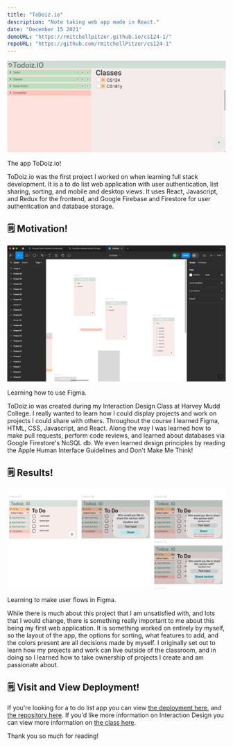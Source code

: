 ```yaml
---
title: "ToDoiz.io"
description: "Note taking web app made in React."
date: "December 15 2021"
demoURL: "https://rmitchellpitzer.github.io/cs124-1/"
repoURL: "https://github.com/rmitchellPitzer/cs124-1"
---
```


![ToDoiz.io App Screenshot.](/todoiz1.jpg)
<span>
<p class="text-sm text-center">The app ToDoiz.io!</p>
</span>

ToDoiz.io was the first project I worked on when learning full stack development. It is a to do list web application with user authentication, list sharing, sorting, and mobile and desktop views. It uses React, Javascript, and Redux for the frontend, and Google Firebase and Firestore for user authentication and database storage.

## 🗒️ Motivation!

![What Learning Figma Looks Like.](/ToDoiz2.jpg)
<span>
<p class="text-sm text-center">Learning how to use Figma.</p>
</span>


ToDoiz.io was created during my Interaction Design Class at Harvey Mudd College. I really wanted to learn how I could display projects and work on projects I could share with others. Throughout the course I learned Figma, HTML, CSS, Javascript, and React. Along the way I was learned how to make pull requests, perform code reviews, and learned about databases via Google Firestore's NoSQL db. We even learned design principles by reading the Apple Human Interface Guidelines and Don't Make Me Think!

## 🗒️ Results!

<!-- This project was an assignment that each week would be worked on collaboratively and built upon previous work. At the end of the project your partner and you would have a working note taking app of your own creation.

For better and for worse, my partner for this project was incredibly skilled at web development, whereas this was my first time learning it. This meant my partner was doing most of the work on the project while I was stuck trying to learn and adjust to frontend development. 

I could have been okay with that and just left the project to someone else to complete and submit a exceptional project completed while I was learning everything that went into it, but I could tell this was something I was incredibly passionate about. I contacted my professor, my partner, and decided to work on this project alone. This effectively meant giving up a month head start, on a project meant for two people, being done by one person, who has never had experience in frontend development before. -->

![Options for sharing with another user.](/ToDoiz3.jpg)
<span>
<p class="text-sm text-center">Learning to make user flows in Figma.</p>
</span>


While there is much about this project that I am unsatisfied with, and lots that I would change, there is something really important to me about this being my first web application. It is something worked on entirely by myself, so the layout of the app, the options for sorting, what features to add, and the colors present are all decisions made by myself. I originally set out to learn how my projects and work can live outside of the classroom, and in doing so I learned how to take ownership of projects I create and am passionate about.


<!-- ## 🗒️ Outcome and Results! -->

## 🗒️ Visit and View Deployment!

If you're looking for a to do list app you can view [the deployment here](https://rmitchellpitzer.github.io/cs124-1/), and [the repository here](https://github.com/rmitchellPitzer/cs124-1). If you'd like more information on Interaction Design you can view more information on [the class here](https://www.cs.hmc.edu/~rhodes/courses/cs124/fa21/syllabus.html).

Thank you so much for reading!